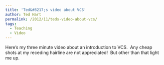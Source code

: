 ```yaml
---
title: 'Ted&#8217;s video about VCS'
author: Ted Hart
permalink: /2012/11/teds-video-about-vcs/
tags:
  - Teaching
  - Video
---
```

Here&#8217;s my three minute video about an introduction to VCS.  Any cheap shots at my receding hairline are not appreciated!  But other than that light me up.
